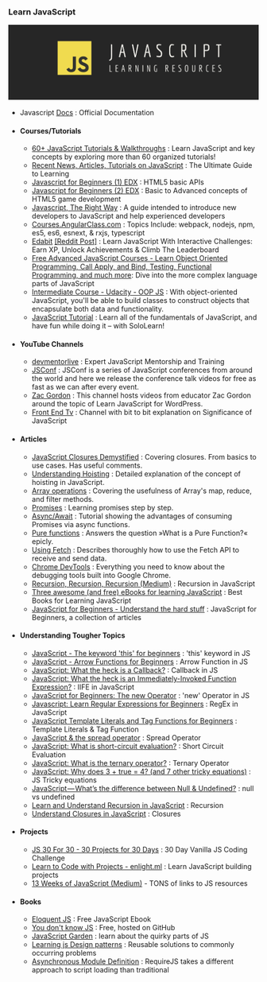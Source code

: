 ### Learn JavaScript

<div style="text-align:center">
    <img src="../assets/javascript.png" />
</div>



- Javascript [Docs](https://developer.mozilla.org/en-US/docs/Web/JavaScript) : Official Documentation

- #### Courses/Tutorials
  - [60+ JavaScript Tutorials & Walkthroughs](https://codeburst.io/60-javascript-tutorials-walkthroughs-cb315cc1947e) : Learn JavaScript and key concepts by exploring more than 60 organized tutorials!
  - [Recent News, Articles, Tutorials on JavaScript](https://codeburst.io/tagged/javascript) : The Ultimate Guide to Learning
  - [Javascript for Beginners (1) EDX](https://www.edx.org/course/html5-part-1-html5-coding-essentials-w3cx-html5-1x-1) :  HTML5 basic APIs
  - [Javascript for Beginners (2) EDX](https://www.edx.org/course/html5-part-2-advanced-techniques-w3cx-html5-2x-1) : Basic to Advanced concepts of HTML5 game development
  - [Javascript, The Right Way](http://jstherightway.org/) : A guide intended to introduce new developers to JavaScript and help experienced developers
  - [Courses.AngularClass.com](http://courses.angularclass.com/courses/modern-javascript) : Topics Include: webpack, nodejs, npm, es5, es6, esnext, & rxjs, typescript
  - [Edabit](https://edabit.com/explore) [[Reddit Post]](https://www.reddit.com/r/learnprogramming/comments/5vc3gb/learn_javascript_with_interactive_challenges_earn/) : Learn JavaScript With Interactive Challenges: Earn XP, Unlock Achievements & Climb The Leaderboard
  - [Free Advanced JavaScript Courses - Learn Object Oriented Programming, Call Apply, and Bind, Testing, Functional Programming, and much more](https://www.rithmschool.com/courses#advanced-javascript): Dive into the more complex language parts of JavaScript
  - [Intermediate Course - Udacity - OOP JS](https://www.udacity.com/course/object-oriented-javascript--ud015) : With object-oriented JavaScript, you'll be able to build classes to construct objects that encapsulate both data and functionality.
  - [JavaScript Tutorial](https://www.sololearn.com/Course/JavaScript/) : Learn all of the fundamentals of JavaScript, and have fun while doing it – with SoloLearn!


- #### YouTube Channels
  - [devmentorlive](https://www.youtube.com/c/devmentorlive/videos) : Expert JavaScript Mentorship and Training
  - [JSConf](https://www.youtube.com/user/jsconfeu/videos) : JSConf is a series of JavaScript conferences from around the world and here we release the conference talk videos for free as fast as we can after every event.
  - [Zac Gordon](https://www.youtube.com/c/ZacGordon/playlists) : This channel hosts videos from educator Zac Gordon around the topic of Learn JavaScript for WordPress. 
  - [Front End Tv](https://www.youtube.com/channel/UCztRO4rG71uxuR-Tpf_biww) : Channel with bit to bit explanation on Significance of JavaScript

- #### Articles
    - [JavaScript Closures Demystified](https://www.sitepoint.com/javascript-closures-demystified/) : Covering closures. From basics to use cases. Has useful comments.
    - [Understanding Hoisting](https://scotch.io/tutorials/understanding-hoisting-in-javascript) : Detailed explanation of the concept of hoisting in JavaScript.
    - [Array operations](https://danmartensen.svbtle.com/javascripts-map-reduce-and-filter) : Covering the usefulness of Array's map, reduce, and filter methods.
    - [Promises](http://www.sohamkamani.com/blog/2016/08/28/incremenal-tutorial-to-promises/) : Learning promises step by step.
    - [Async/Await](https://hackernoon.com/6-reasons-why-javascripts-async-await-blows-promises-away-tutorial-c7ec10518dd9) : Tutorial showing the advantages of consuming Promises via async functions.
    - [Pure functions](https://medium.com/javascript-scene/master-the-javascript-interview-what-is-a-pure-function-d1c076bec976) : Answers the question »What is a Pure Function?« epicly.
    - [Using Fetch](https://developer.mozilla.org/en-US/docs/Web/API/Fetch_API/Using_Fetch) : Describes thoroughly how to use the Fetch API to receive and send data. 
    - [Chrome DevTools](https://developers.google.com/web/tools/chrome-devtools/) : Everything you need to know about the debugging tools built into Google Chrome.
    - [Recursion, Recursion, Recursion (Medium)](https://medium.freecodecamp.com/recursion-recursion-recursion-4db8890a674d#.dtkatvb6j) : Recursion in JavaScript
    - [Three awesome (and free) eBooks for learning JavaScript](https://codeburst.io/three-awesome-and-free-ebooks-for-learning-javascript-c874f65bbd7a) : Best Books for Learning JavaScript 
    - [JavaScript for Beginners - Understand the hard stuff](https://codeburst.io/javascript-for-beginners-a-new-series-22762d8e5c42) : JavaScript for Beginners, a collection of articles

- #### Understanding Tougher Topics  
  - [JavaScript - The keyword 'this' for beginners](https://codeburst.io/javascript-the-keyword-this-for-beginners-fb5238d99f85) : 'this' keyword in JS
  - [JavaScript - Arrow Functions for Beginners](https://codeburst.io/javascript-arrow-functions-for-beginners-926947fc0cdc) : Arrow Function in JS
  - [JavaScript: What the heck is a Callback?](https://codeburst.io/javascript-what-the-heck-is-a-callback-aba4da2deced) : Callback in JS
  - [JavaScript: What the heck is an Immediately-Invoked Function Expression?](https://codeburst.io/javascript-what-the-heck-is-an-immediately-invoked-function-expression-a0ed32b66c18) : IIFE in JavaScript
  - [JavaScript for Beginners: The new Operator](https://codeburst.io/javascript-for-beginners-the-new-operator-cee35beb669e) : 'new' Operator in JS
  - [Javascript: Learn Regular Expressions for Beginners](https://codeburst.io/javascript-learn-regular-expressions-for-beginners-bb6107015d91) : RegEx in JavaScript
  - [JavaScript Template Literals and Tag Functions for Beginners](https://codeburst.io/javascript-template-literals-tag-functions-for-beginners-758a041160e1) : Template Literals & Tag Function
  - [JavaScript & the spread operator](https://codeburst.io/javascript-the-spread-operator-a867a71668ca) : Spread Operator
  - [JavaScript: What is short-circuit evaluation?](https://codeburst.io/javascript-what-is-short-circuit-evaluation-ff22b2f5608c) : Short Circuit Evaluation
  - [JavaScript: What is the ternary operator?](https://codeburst.io/javascript-what-is-the-ternary-operator-c819af8a7f6c) : Ternary Operator
  - [JavaScript: Why does 3 + true = 4? (and 7 other tricky equations)](https://codeburst.io/javascript-why-does-3-true-4-and-7-other-tricky-equations-9dd13cb2a92a) : JS Tricky equations
  - [JavaScript — What’s the difference between Null & Undefined?](https://codeburst.io/javascript-whats-the-difference-between-null-undefined-37793b5bfce6) : null vs undefined
  - [Learn and Understand Recursion in JavaScript](https://codeburst.io/learn-and-understand-recursion-in-javascript-b588218e87ea) : Recursion
  - [Understand Closures in JavaScript](https://codeburst.io/understand-closures-in-javascript-d07852fa51e7) : Closures

- #### Projects
  - [JS 30 For 30 - 30 Projects for 30 Days](https://javascript30.com/) : 30 Day Vanilla JS Coding Challenge
  - [Learn to Code with Projects - enlight.ml](https://enlight.ml/) : Learn JavaScript building projects
  - [13 Weeks of JavaScript (Medium)](https://medium.com/@___aerox___/the-beginning-of-an-adventure-13-weeks-of-javascript-78107605d533#.xgqnrstd1) - TONS of links to JS resources

- #### Books
  - [Eloquent JS](http://eloquentjavascript.net/) : Free JavaScript Ebook
  - [You don't know JS](https://github.com/getify/You-Dont-Know-JS) : Free, hosted on GitHub
  - [JavaScript Garden](http://bonsaiden.github.io/JavaScript-Garden/) : learn about the quirky parts of JS
  - [Learning js Design patterns](https://addyosmani.com/resources/essentialjsdesignpatterns/book/) : Reusable solutions to commonly occurring problems
  - [Asynchronous Module Definition](http://requirejs.org/docs/api.html) : RequireJS takes a different approach to script loading than traditional <script> tags
  - [Speaking JavaScript](http://speakingjs.com) : In-depth guide beginning with the basics.
  - [Mostly Adequate Guide to Functional Programming](https://mostly-adequate.gitbooks.io/mostly-adequate-guide/) : Excellent primer to functional programming using JavaScript.
  - [Functional-Light JavaScript](https://github.com/getify/Functional-Light-JS) : This book explores the core principles of functional programming (FP) as they are applied to JavaScript.